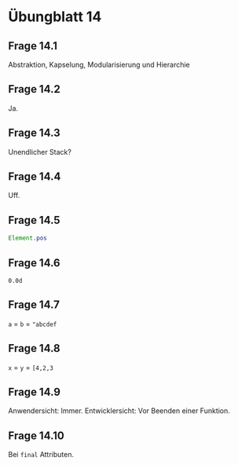 # Übungblatt 14
## Frage 14.1
Abstraktion, Kapselung, Modularisierung und Hierarchie

## Frage 14.2
Ja.

## Frage 14.3
Unendlicher Stack? 

## Frage 14.4
Uff.

## Frage 14.5
```java
Element.pos
``` 

## Frage 14.6
`0.0d`

## Frage 14.7
`a` = `b` = `"abcdef`

## Frage 14.8
`x` = `y` = `[4,2,3`

## Frage 14.9
Anwendersicht: Immer. Entwicklersicht: Vor Beenden einer Funktion.

## Frage 14.10
Bei `final` Attributen.